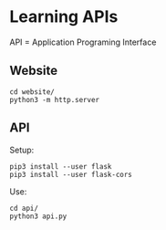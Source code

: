 # Learning APIs

API = Application Programing Interface

## Website

```
cd website/
python3 -m http.server
```

## API

Setup:
```
pip3 install --user flask
pip3 install --user flask-cors
```

Use:
```
cd api/
python3 api.py
```
